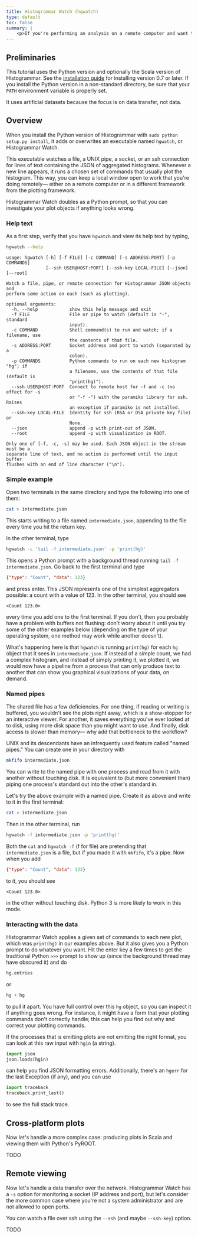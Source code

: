 ```yaml
---
title: Histogrammar Watch (hgwatch)
type: default
toc: false
summary: |
    <p>If you're performing an analysis on a remote computer and want to display plots locally, or if you're working in one framework (like Scala) and want to make plots with another (like Python), read this page.</p>
---
```


## Preliminaries

This tutorial uses the Python version and optionally the Scala version of Histogrammar. See the [installation guide](../../install) for installing version 0.7 or later. If you install the Python version in a non-standard directory, be sure that your `PATH` environment variable is properly set.

It uses artificial datasets because the focus is on data transfer, not data.

## Overview

When you install the Python version of Histogrammar with `sudo python setup.py install`, it adds or overwrites an executable named `hgwatch`, or Histogrammar Watch.

This executable watches a file, a UNIX pipe, a socket, or an ssh connection for lines of text containing the JSON of aggregated histograms. Whenever a new line appears, it runs a chosen set of commands that usually plot the histogram. This way, you can keep a local window open to work that you're doing remotely&mdash; either on a remote computer or in a different framework from the plotting framework.

Histogrammar Watch doubles as a Python prompt, so that you can investigate your plot objects if anything looks wrong.

### Help text

As a first step, verify that you have `hgwatch` and view its help text by typing,

```bash
hgwatch --help
```

```
usage: hgwatch [-h] [-f FILE] [-c COMMAND] [-s ADDRESS:PORT] [-p COMMANDS]
               [--ssh USER@HOST:PORT] [--ssh-key LOCAL-FILE] [--json] [--root]

Watch a file, pipe, or remote connection for Histogrammar JSON objects and
perform some action on each (such as plotting).

optional arguments:
  -h, --help            show this help message and exit
  -f FILE               File or pipe to watch (default is "-", standard
                        input).
  -c COMMAND            Shell command(s) to run and watch; if a filename, use
                        the contents of that file.
  -s ADDRESS:PORT       Socket address and port to watch (separated by a
                        colon).
  -p COMMANDS           Python commands to run on each new histogram "hg"; if
                        a filename, use the contents of that file (default is
                        "print(hg)").
  --ssh USER@HOST:PORT  Connect to remote host for -f and -c (no effect for -s
                        or "-f -") with the paramiko library for ssh. Raises
                        an exception if paramiko is not installed.
  --ssh-key LOCAL-FILE  Identity for ssh (RSA or DSA private key file) or
                        None.
  --json                append -p with print-out of JSON.
  --root                append -p with visualization in ROOT.

Only one of [-f, -c, -s] may be used. Each JSON object in the stream must be a
separate line of text, and no action is performed until the input buffer
flushes with an end of line character ("\n").
```

### Simple example

Open two terminals in the same directory and type the following into one of them:

```bash
cat > intermediate.json
```

This starts writing to a file named `intermediate.json`, appending to the file every time you hit the return key.

In the other terminal, type

```bash
hgwatch -c 'tail -f intermediate.json' -p 'print(hg)'
```

This opens a Python prompt with a background thread running `tail -f intermediate.json`. Go back to the first terminal and type

```json
{"type": "Count", "data": 123}
```

and press enter. This JSON represents one of the simplest aggregators possible: a count with a value of 123. In the other terminal, you should see

```
<Count 123.0>
```

every time you add one to the first terminal. If you don't, then you probably have a problem with buffers not flushing: don't worry about it until you try some of the other examples below (depending on the type of your operating system, one method may work while another doesn't).

What's happening here is that `hgwatch` is running `print(hg)` for each `hg` object that it sees in `intermediate.json`. If instead of a simple count, we had a complex histogram, and instead of simply printing it, we plotted it, we would now have a pipeline from a process that can only produce text to another that can show you graphical visualizations of your data, on demand.

### Named pipes

The shared file has a few deficiencies. For one thing, if reading or writing is buffered, you wouldn't see the plots right away, which is a show-stopper for an interactive viewer. For another, it saves everything you've ever looked at to disk, using more disk space than you might want to use. And finally, disk access is slower than memory&mdash; why add that bottleneck to the workflow?

UNIX and its descendants have an infrequently used feature called "named pipes." You can create one in your directory with

```bash
mkfifo intermediate.json
```

You can write to the named pipe with one process and read from it with another without touching disk. It is equivalent to (but more convenient than) piping one process's standard out into the other's standard in.

Let's try the above example with a named pipe. Create it as above and write to it in the first terminal:

```bash
cat > intermediate.json
```

Then in the other terminal, run

```bash
hgwatch -f intermediate.json -p 'print(hg)'
```

Both the `cat` and `hgwatch -f` (f for file) are pretending that `intermediate.json` is a file, but if you made it with `mkfifo`, it's a pipe. Now when you add

```json
{"type": "Count", "data": 123}
```

to it, you should see

```
<Count 123.0>
```

in the other without touching disk. Python 3 is more likely to work in this mode.

### Interacting with the data

Histogrammar Watch applies a given set of commands to each new plot, which was `print(hg)` in our examples above. But it also gives you a Python prompt to do whatever you want. Hit the enter key a few times to get the traditional Python `>>>` prompt to show up (since the background thread may have obscured it) and do

```python
hg.entries
```

or

```python
hg + hg
```

to pull it apart. You have full control over this `hg` object, so you can inspect it if anything goes wrong. For instance, it might have a form that your plotting commands don't correctly handle; this can help you find out why and correct your plotting commands.

If the processes that is emitting plots are not emitting the right format, you can look at this raw input with `hgin` (a string).

```python
import json
json.loads(hgin)
```

can help you find JSON formatting errors. Additionally, there's an `hgerr` for the last Exception (if any), and you can use

```python
import traceback
traceback.print_last()
```

to see the full stack trace.

## Cross-platform plots

Now let's handle a more complex case: producing plots in Scala and viewing them with Python's PyROOT.


TODO


## Remote viewing

Now let's handle a data transfer over the network. Histogrammar Watch has a `-s` option for monitoring a socket (IP address and port), but let's consider the more common case where you're not a system administrator and are not allowed to open ports.

You can watch a file over ssh using the `--ssh` (and maybe `--ssh-key`) option.

TODO
